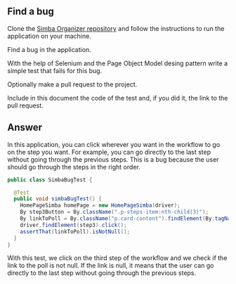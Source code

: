 ## Find a bug

Clone the [Simba Organizer repository](https://github.com/selabs-ur1/doodle) and follow the instructions to run the application on your machine.

Find a bug in the application. 

With the help of Selenium and the Page Object Model desing pattern write a simple test that fails for this bug.

Optionally make a pull request to the project.

Include in this document the code of the test and, if you did it, the link to the pull request.

## Answer

In this application, you can click wherever you want in the workflow to go on the step you want. For example, you can go directly to the last step without going through the previous steps. This is a bug because the user should go through the steps in the right order.

```java
public class SimbaBugTest {

  @Test
  public void simbaBugTest() {
    HomePageSimba homePage = new HomePageSimba(driver);
    By step3Button = By.className(".p-steps-item:nth-child(3)");
    By linkToPoll = By.className("p.card-content").findElement(By.tagName("a")).getAttribute("href");
    driver.findElement(step3).click();
    assertThat(linkToPoll).isNotNull();
  }
}
```
With this test, we click on the third step of the workflow and we check if the link to the poll is not null. 
If the link is null, it means that the user can go directly to the last step without going through the previous steps.


